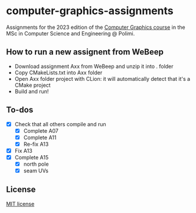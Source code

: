# computer-graphics-assignments
Assignments for the 2023 edition of the [Computer Graphics 
course](https://www11.ceda.polimi.it/schedaincarico/schedaincarico/controller/scheda_pubblica/SchedaPublic.do?&evn_default=evento&c_classe=789226&polij_device_category=DESKTOP&__pj0=0&__pj1=d5ba826011a30aecef5f9cd5ea045a7d) 
in the MSc in Computer Science and Engineering @ Polimi.

## How to run a new assignent from WeBeep
- Download assignment Axx from WeBeep and unzip it into . folder
- Copy CMakeLists.txt into Axx folder
- Open Axx folder project with CLion: it will automatically detect that it's a CMake project
- Build and run!

 ## To-dos
- [x] Check that all others compile and run
	- [x] Complete A07
	- [x] Complete A11
 	- [x] Re-fix A13
- [x] Fix A13
- [x] Complete A15 
	- [x] north pole
	- [x] seam UVs
	
## License
 [MIT license](https://github.com/carloronconi/computer-graphics-assignments/blob/main/LICENSE.txt)
